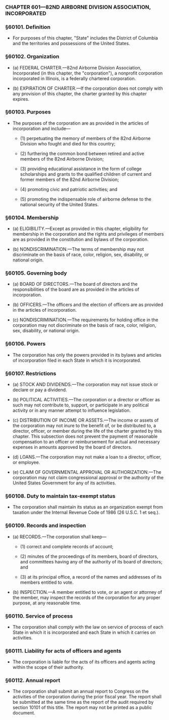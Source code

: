 ### **CHAPTER 601—82ND AIRBORNE DIVISION ASSOCIATION, INCORPORATED**

### §60101. Definition
* For purposes of this chapter, "State" includes the District of Columbia and the territories and possessions of the United States.

### §60102. Organization
* (a) FEDERAL CHARTER.—82nd Airborne Division Association, Incorporated (in this chapter, the "corporation"), a nonprofit corporation incorporated in Illinois, is a federally chartered corporation.

* (b) EXPIRATION OF CHARTER.—If the corporation does not comply with any provision of this chapter, the charter granted by this chapter expires.

### §60103. Purposes
* The purposes of the corporation are as provided in the articles of incorporation and include—

  * (1) perpetuating the memory of members of the 82nd Airborne Division who fought and died for this country;

  * (2) furthering the common bond between retired and active members of the 82nd Airborne Division;

  * (3) providing educational assistance in the form of college scholarships and grants to the qualified children of current and former members of the 82nd Airborne Division;

  * (4) promoting civic and patriotic activities; and

  * (5) promoting the indispensable role of airborne defense to the national security of the United States.

### §60104. Membership
* (a) ELIGIBILITY.—Except as provided in this chapter, eligibility for membership in the corporation and the rights and privileges of members are as provided in the constitution and bylaws of the corporation.

* (b) NONDISCRIMINATION.—The terms of membership may not discriminate on the basis of race, color, religion, sex, disability, or national origin.

### §60105. Governing body
* (a) BOARD OF DIRECTORS.—The board of directors and the responsibilities of the board are as provided in the articles of incorporation.

* (b) OFFICERS.—The officers and the election of officers are as provided in the articles of incorporation.

* (c) NONDISCRIMINATION.—The requirements for holding office in the corporation may not discriminate on the basis of race, color, religion, sex, disability, or national origin.

### §60106. Powers
* The corporation has only the powers provided in its bylaws and articles of incorporation filed in each State in which it is incorporated.

### §60107. Restrictions
* (a) STOCK AND DIVIDENDS.—The corporation may not issue stock or declare or pay a dividend.

* (b) POLITICAL ACTIVITIES.—The corporation or a director or officer as such may not contribute to, support, or participate in any political activity or in any manner attempt to influence legislation.

* (c) DISTRIBUTION OF INCOME OR ASSETS.—The income or assets of the corporation may not inure to the benefit of, or be distributed to, a director, officer, or member during the life of the charter granted by this chapter. This subsection does not prevent the payment of reasonable compensation to an officer or reimbursement for actual and necessary expenses in amounts approved by the board of directors.

* (d) LOANS.—The corporation may not make a loan to a director, officer, or employee.

* (e) CLAIM OF GOVERNMENTAL APPROVAL OR AUTHORIZATION.—The corporation may not claim congressional approval or the authority of the United States Government for any of its activities.

### §60108. Duty to maintain tax-exempt status
* The corporation shall maintain its status as an organization exempt from taxation under the Internal Revenue Code of 1986 (26 U.S.C. 1 et seq.).

### §60109. Records and inspection
* (a) RECORDS.—The corporation shall keep—

  * (1) correct and complete records of account;

  * (2) minutes of the proceedings of its members, board of directors, and committees having any of the authority of its board of directors; and

  * (3) at its principal office, a record of the names and addresses of its members entitled to vote.


* (b) INSPECTION.—A member entitled to vote, or an agent or attorney of the member, may inspect the records of the corporation for any proper purpose, at any reasonable time.

### §60110. Service of process
* The corporation shall comply with the law on service of process of each State in which it is incorporated and each State in which it carries on activities.

### §60111. Liability for acts of officers and agents
* The corporation is liable for the acts of its officers and agents acting within the scope of their authority.

### §60112. Annual report
* The corporation shall submit an annual report to Congress on the activities of the corporation during the prior fiscal year. The report shall be submitted at the same time as the report of the audit required by section 10101 of this title. The report may not be printed as a public document.
